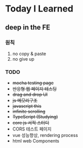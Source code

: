 # Today I Learned

## deep in the FE

### 원칙

1. no copy & paste
2. no give up

### TODO

- <s>mocha testing page</s>
- <s>반응형 웹 페이지 테스팅</s>
- <s>drag and drop UI</s>
- <s>js 메모리구조</s>
- <s>javascript this</s>
- <s>infinite scrolling</s>
- <s>TypeScript (Studying)</s>
- <s>core js 서적 스터디</s>
- CORS 테스트 페이지
- vue 성능향상, rendering process
- html web Components


